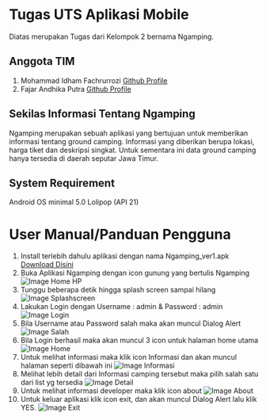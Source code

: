 # Tugas UTS Aplikasi Mobile
Diatas merupakan Tugas dari Kelompok 2 bernama Ngamping. 

## Anggota TIM 
1. Mohammad Idham Fachrurrozi [Github Profile](https://github.com/idhamozi)
2. Fajar Andhika Putra [Github Profile](https://github.com/FjDhika)

## Sekilas Informasi Tentang Ngamping
Ngamping merupakan sebuah aplikasi yang bertujuan untuk memberikan informasi tentang ground camping. Informasi yang diberikan berupa lokasi, harga tiket dan deskripsi singkat. Untuk sementara ini data ground camping hanya tersedia di daerah seputar Jawa Timur.

## System Requirement
Android OS minimal 5.0 Lolipop (API 21)

# User Manual/Panduan Pengguna
1. Install terlebih dahulu aplikasi dengan nama Ngamping_ver1.apk [Download Disini](https://github.com/idhamozi/Ngamping/raw/master/app/release/Ngamping_ver1.apk)
2. Buka Aplikasi Ngamping dengan icon gunung yang bertulis Ngamping
![Image Home HP](https://github.com/idhamozi/Mobile_Apps/blob/master/ss/WhatsApp%20Image%202019-10-21%20at%2017.23.28.jpeg)
3. Tunggu beberapa detik hingga splash screen sampai hilang
![Image Splashscreen](https://github.com/idhamozi/Mobile_Apps/blob/master/ss/WhatsApp%20Image%202019-10-15%20at%2018.51.20%20(6).jpeg)
4. Lakukan Login dengan Username : admin & Password : admin
![Image Login](https://github.com/idhamozi/Mobile_Apps/blob/master/ss/WhatsApp%20Image%202019-10-15%20at%2018.51.20%20(5).jpeg)
5. Bila Username atau Password salah maka akan muncul Dialog Alert
![Image Salah](https://github.com/idhamozi/Mobile_Apps/blob/master/ss/WhatsApp%20Image%202019-10-15%20at%2018.51.20%20(4).jpeg)
6. Bila Login berhasil maka akan muncul 3 icon untuk halaman home utama
![Image Home](https://github.com/idhamozi/Mobile_Apps/blob/master/ss/WhatsApp%20Image%202019-10-15%20at%2018.51.20%20(3).jpeg)
7. Untuk melihat informasi maka klik icon Informasi dan akan muncul halaman seperti dibawah ini
![Image Informasi](https://github.com/idhamozi/Mobile_Apps/blob/master/ss/WhatsApp%20Image%202019-10-15%20at%2018.51.20%20(2).jpeg)
8. Melihat lebih detail dari Informasi camping tersebut maka pilih salah satu dari list yg tersedia
![Image Detail](https://github.com/idhamozi/Mobile_Apps/blob/master/ss/WhatsApp%20Image%202019-10-15%20at%2018.51.20%20(1).jpeg)
9. Untuk melihat informasi developer maka klik icon about
![Image About](https://github.com/idhamozi/Mobile_Apps/blob/master/ss/WhatsApp%20Image%202019-10-20%20at%2014.23.27.jpeg)
10. Untuk keluar aplikasi klik icon exit, dan akan muncul Dialog Alert lalu klik YES.
![Image Exit](https://github.com/idhamozi/Mobile_Apps/blob/master/ss/WhatsApp%20Image%202019-10-15%20at%2018.51.20.jpeg)
